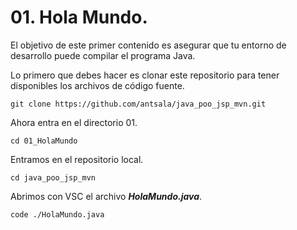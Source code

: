 # 01. Hola Mundo.

El objetivo de este primer contenido es asegurar que tu entorno de desarrollo puede compilar el programa Java.

Lo primero que debes hacer es clonar este repositorio para tener disponibles los archivos de código fuente.

```
git clone https://github.com/antsala/java_poo_jsp_mvn.git
```

Ahora entra en el directorio 01.
```
cd 01_HolaMundo
```

Entramos en el repositorio local.
```
cd java_poo_jsp_mvn
```

Abrimos con VSC el archivo ***HolaMundo.java***.
```
code ./HolaMundo.java
```
